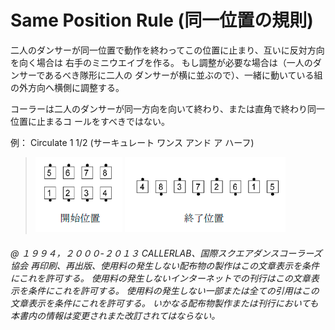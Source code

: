 

# Same Position Rule (同一位置の規則)

二人のダンサーが同一位置で動作を終わってこの位置に止まり、互いに反対方向を向く場合は
右手のミニウエイブを作る。 もし調整が必要な場合は（一人のダンサーであるべき隊形に二人の
ダンサーが横に並ぶので）、一緒に動いている組の外方向へ横側に調整する。

コーラーは二人のダンサーが同一方向を向いて終わり、または直角で終わり同一位置に止まるコ
ールをすべきではない。

例： Circulate 1 1/2 (サーキュレート ワンス アンド ア ハーフ)

> 
> ![alt](same_position_rule_1.lang-ja.png)
> ![alt](same_position_rule_2.lang-ja.png)
> 

###### @ １９９４，２０００-２０１３ CALLERLAB、国際スクエアダンスコーラーズ協会 再印刷、再出版、使用料の発生しない配布物の製作はこの文章表示を条件にこれを許可する。 使用料の発生しないインターネットでの刊行はこの文章表示を条件にこれを許可する。 使用料の発生しない一部または全ての引用はこの文章表示を条件にこれを許可する。 いかなる配布物製作または刊行においても本書内の情報は変更されまた改訂されてはならない。

